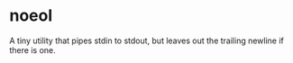 # noeol

A tiny utility that pipes stdin to stdout, but leaves out the trailing
newline if there is one.

